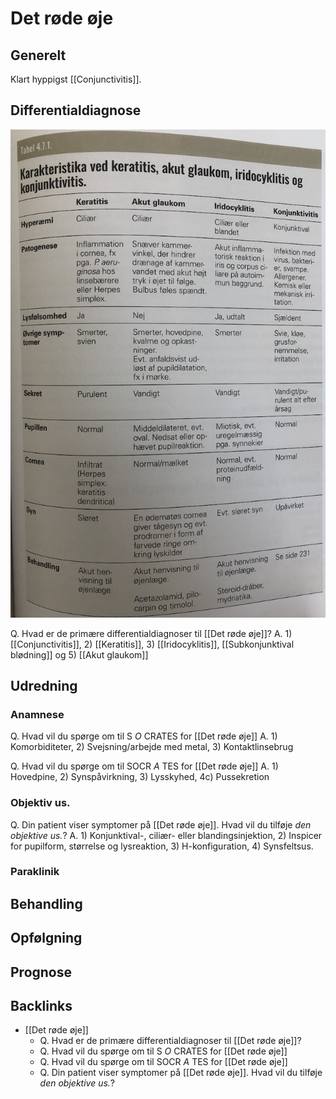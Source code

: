 # Det røde øje
## Generelt
Klart hyppigst [[Conjunctivitis]]. 

## Differentialdiagnose
![](BearImages/64F91080-9015-4CA4-A206-7CCE47949E7E-3994-0000078F680A3CFB/E524D562-0600-4A1A-B1F1-F56BBED2F459.png)

Q. Hvad er de primære differentialdiagnoser til [[Det røde øje]]?
A. 1) [[Conjunctivitis]], 2) [[Keratitis]], 3) [[Iridocyklitis]], [[Subkonjunktival blødning]] og 5) [[Akut glaukom]]

## Udredning
### Anamnese
Q. Hvad vil du spørge om til S *O* CRATES for [[Det røde øje]] 
A. 1) Komorbiditeter, 2) Svejsning/arbejde med metal, 3) Kontaktlinsebrug

Q. Hvad vil du spørge om til SOCR *A* TES for [[Det røde øje]] 
A. 1) Hovedpine, 2) Synspåvirkning, 3) Lysskyhed, 4c) Pussekretion

### Objektiv us.
Q. Din patient viser symptomer på [[Det røde øje]]. Hvad vil du tilføje *den objektive us.*? 
A.  1) Konjunktival-, ciliær- eller blandingsinjektion, 2) Inspicer for pupilform, størrelse og lysreaktion, 3) H-konfiguration, 4) Synsfeltsus.

### Paraklinik

## Behandling


## Opfølgning


## Prognose


## Backlinks
* [[Det røde øje]]
	* Q. Hvad er de primære differentialdiagnoser til [[Det røde øje]]?
	* Q. Hvad vil du spørge om til S *O* CRATES for [[Det røde øje]] 
	* Q. Hvad vil du spørge om til SOCR *A* TES for [[Det røde øje]] 
	* Q. Din patient viser symptomer på [[Det røde øje]]. Hvad vil du tilføje *den objektive us.*? 

<!-- #anki/tag/med/gp #anki/deck/Medicine #anki/tag/med/Ophthalmology -->

<!-- {BearID:757C021A-3603-47C3-A6A9-1BF608DF4CBA-3994-000006BFCF5F9E5A} -->

